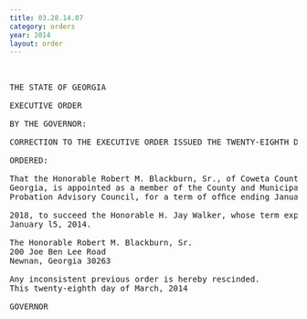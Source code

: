 ```yaml
---
title: 03.28.14.07
category: orders
year: 2014
layout: order
---
```


<pre> 

THE STATE OF GEORGIA

EXECUTIVE ORDER

BY THE GOVERNOR:

CORRECTION TO THE EXECUTIVE ORDER ISSUED THE TWENTY-EIGHTH DAY OF FEBRUARY, 2014

ORDERED:

That the Honorable Robert M. Blackburn, Sr., of Coweta County,
Georgia, is appointed as a member of the County and Municipal
Probation Advisory Council, for a term of ofﬁce ending January 15,

2018, to succeed the Honorable H. Jay Walker, whose term expired
January l5, 2014.

The Honorable Robert M. Blackburn, Sr.
200 Joe Ben Lee Road
Newnan, Georgia 30263

Any inconsistent previous order is hereby rescinded.
This twenty-eighth day of March, 2014

GOVERNOR

</pre>
